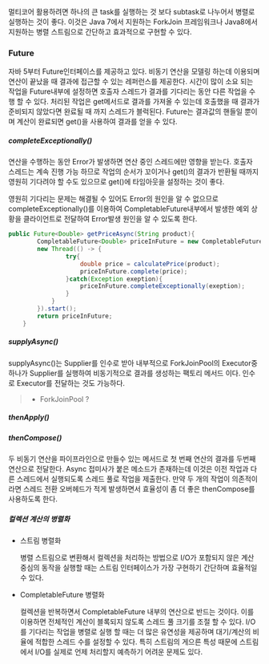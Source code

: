 멀티코어 활용하려면 하나의 큰 task를 실행하는 것 보다 subtask로 나누어서 병렬로 실행하는 것이 좋다. 이것은 Java 7에서 지원하는 ForkJoin 프레임워크나 Java8에서 지원하는 병렬 스트림으로 간단하고 효과적으로 구현할 수 있다.

### Future

자바 5부터 Future인터페이스를 제공하고 있다. 비동기 연산을 모델링 하는데 이용되며 연산이 끝났을 때 결과에 접근할 수 있는 레퍼런스를 제공한다. 시간이 많이 소요 되는 작업을 Future내부에 설정하면 호출자 스레드가 결과를 기다리는 동안 다른 작업을 수행 할 수 있다. 처리된 작업은 get메서드로 결과를 가져올 수 있는데 호출했을 때 결과가 준비되지 않았다면 완료될 때 까지 스레드가 블럭된다. Future는 결과값의 핸들일 뿐이며 계산이 완료되면 get()을 사용하여 결과를 얻을 수 있다.

##### completeExceptionally()

연산을 수행하는 동안 Error가 발생하면 연산 중인 스레드에만 영향을 받는다. 호출자 스레드는 계속 진행 가능 하므로 작업의 순서가 꼬이거나 get()의 결과가 반환될 때까지 영원히 기다려야 할 수도 있으므로 get()에 타임아웃을 설정하는 것이 좋다. 

영원히 기다리는 문제는 해결될 수 있어도 Error의 원인을 알 수 없으므로 completeExceptionally()를 이용하여 CompletableFuture내부에서 발생한 예외 상황을 클라이언트로 전달하여 Error발생 원인을 알 수 있도록 한다.

```java
public Future<Double> getPriceAsync(String product){
        CompletableFuture<Double> priceInFuture = new CompletableFuture<>();
        new Thread(() -> {
                try{
                    double price = calculatePrice(product);
                    priceInFuture.complete(price);
                }catch(Exception exeption){
                    priceInFuture.completeExceptionally(exeption); 
                }
            }
        }).start();
        return priceInFuture;
    }
```



##### supplyAsync()

supplyAsync()는 Supplier를 인수로 받아 내부적으로 ForkJoinPool의 Executor중 하나가 Supplier를 실행하여 비동기적으로 결과를 생성하는 팩토리 메서드 이다. 인수로 Executor를 전달하는 것도 가능하다.

> * ForkJoinPool ?



##### thenApply()

##### thenCompose()

두 비동기 연산을 파이프라인으로 만들수 있는 메서드로 첫 번째 연산의 결과를 두번째 연산으로 전달한다. Async 접미사가 붙은 메소드가 존재하는데 이것은 이전 작업과 다른 스레드에서 실행되도록 스레드 풀로 작업을 제출한다. 만약 두 개의 작업이 의존적이라면 스레드 전환 오버헤드가 적게 발생하면서 효율성이 좀 더 좋은 thenCompose를 사용하도록 한다.



##### 컬렉션 계산의 병렬화

* 스트림 병렬화

  병렬 스트림으로 변환해서 컬렉션을 처리하는 방법으로 I/O가 포함되지 않은 계산 중심의 동작을 실행할 때는 스트림 인터페이스가 가장 구현하기 간단하며 효율적일 수 있다.

* CompletableFuture 병렬화

  컬렉션을 반복하면서 CompletableFuture 내부의 연산으로 반드는 것이다. 이를 이용하면 전체적인 계산이 블록되지 않도록 스레드 풀 크기를 조절 할 수 있다. I/O를 기다리는 작업을 병렬로 실행 할 때는 더 많은 유연성을 제공하며 대기/계산의 비율에 적합한 스레드 수를 설정할 수 있다. 특히 스트림의 게으른 특성 때문에 스트림에서 I/O를 실제로 언제 처리할지 예측하기 어려운 문제도 있다.